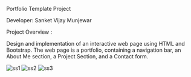 Portfolio Template Project

Developer: Sanket Vijay Munjewar

Project Overview :

Design and implementation of an interactive web page using HTML and Bootstrap. The web page is a portfolio, containing a navigation bar, an About Me section, a Project Section, and a Contact form.

![ss1](https://github.com/user-attachments/assets/127026d0-5845-419a-9d40-59eead2a8c13)
![ss2](https://github.com/user-attachments/assets/574a3b0a-1a8f-4889-a155-5a79df1d3492)
![ss3](https://github.com/user-attachments/assets/0e6e7ab1-a37d-4813-9d8e-c72545702631)
